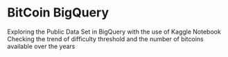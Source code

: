 # BitCoin BigQuery
Exploring the Public Data Set in BigQuery with the use of Kaggle Notebook
Checking the trend of difficulty threshold and the number of bitcoins available over the years
